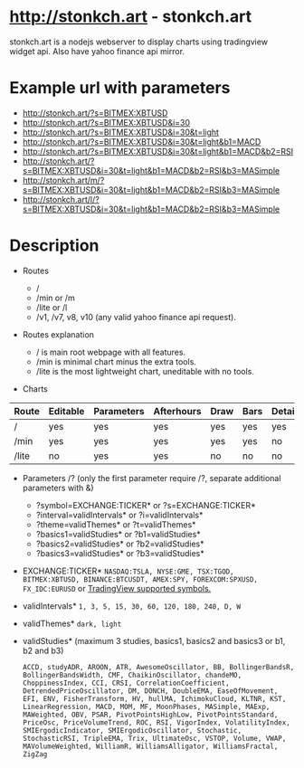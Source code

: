 # http://stonkch.art - stonkch.art

stonkch.art is a nodejs webserver to display charts using tradingview widget api. Also have yahoo finance api mirror.

# Example url with parameters
* http://stonkch.art/?s=BITMEX:XBTUSD
* http://stonkch.art/?s=BITMEX:XBTUSD&i=30
* http://stonkch.art/?s=BITMEX:XBTUSD&i=30&t=light
* http://stonkch.art/?s=BITMEX:XBTUSD&i=30&t=light&b1=MACD
* http://stonkch.art/?s=BITMEX:XBTUSD&i=30&t=light&b1=MACD&b2=RSI
* http://stonkch.art/?s=BITMEX:XBTUSD&i=30&t=light&b1=MACD&b2=RSI&b3=MASimple
* http://stonkch.art/m/?s=BITMEX:XBTUSD&i=30&t=light&b1=MACD&b2=RSI&b3=MASimple
* http://stonkch.art/l/?s=BITMEX:XBTUSD&i=30&t=light&b1=MACD&b2=RSI&b3=MASimple

# Description
* Routes
  * /
  * /min or /m
  * /lite or /l
  * /v1, /v7, v8, v10 (any valid yahoo finance api request).

* Routes explanation
  * / is main root webpage with all features.
  * /min is minimal chart minus the extra tools.
  * /lite is the most lightweight chart, uneditable with no tools.

* Charts

Route | Editable | Parameters | Afterhours | Draw | Bars | Details | Watchlist | Calendar | Hotlists
----- | -------- | ---------- | ---------- | ---- | ---- | ------- | --------- | -------- | --------
/     | yes      | yes       | yes        | yes     | yes       | yes     | yes       | yes      | yes
/min  | yes      | yes       | yes        | yes     | yes       | no      | no        | no       | no
/lite | no       | yes       | yes        | no      | no        | no      | no        | no       | no


* Parameters /? (only the first parameter require /?, separate additional parameters with &)
  * ?symbol=EXCHANGE:TICKER* or ?s=EXCHANGE:TICKER*
  * ?interval=validIntervals* or ?i=validIntervals*
  * ?theme=validThemes* or ?t=validThemes*
  * ?basics1=validStudies* or ?b1=validStudies*
  * ?basics2=validStudies* or ?b2=validStudies*
  * ?basics3=validStudies* or ?b3=validStudies*


* EXCHANGE:TICKER*
  ```NASDAQ:TSLA, NYSE:GME, TSX:TGOD, BITMEX:XBTUSD, BINANCE:BTCUSDT, AMEX:SPY, FOREXCOM:SPXUSD, FX_IDC:EURUSD``` or [TradingView supported symbols.](https://www.tradingview.com/widget/#AvailableMarketsForWidgets)
  
* validIntervals*
  ```1, 3, 5, 15, 30, 60, 120, 180, 240, D, W```
  
* validThemes*
  ```dark, light```
  
* validStudies* 
  (maximum 3 studies, basics1, basics2 and basics3 or b1, b2 and b3)
  
  ```ACCD, studyADR, AROON, ATR, AwesomeOscillator, BB, BollingerBandsR, BollingerBandsWidth, CMF, ChaikinOscillator, chandeMO, ChoppinessIndex, CCI, CRSI, CorrelationCoefficient, DetrendedPriceOscillator, DM, DONCH, DoubleEMA, EaseOfMovement, EFI, ENV, FisherTransform, HV, hullMA, IchimokuCloud, KLTNR, KST, LinearRegression, MACD, MOM, MF, MoonPhases, MASimple, MAExp, MAWeighted, OBV, PSAR, PivotPointsHighLow, PivotPointsStandard, PriceOsc, PriceVolumeTrend, ROC, RSI, VigorIndex, VolatilityIndex, SMIErgodicIndicator, SMIErgodicOscillator, Stochastic, StochasticRSI, TripleEMA, Trix, UltimateOsc, VSTOP, Volume, VWAP, MAVolumeWeighted, WilliamR, WilliamsAlligator, WilliamsFractal, ZigZag```
